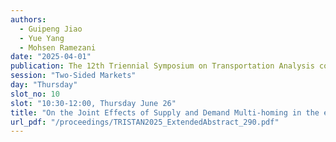 ```yaml
---
authors:
  - Guipeng Jiao
  - Yue Yang
  - Mohsen Ramezani
date: "2025-04-01"
publication: The 12th Triennial Symposium on Transportation Analysis conference
session: "Two-Sided Markets"
day: "Thursday"
slot_no: 10
slot: "10:30-12:00, Thursday June 26"
title: "On the Joint Effects of Supply and Demand Multi-homing in the e-hailing Market"
url_pdf: "/proceedings/TRISTAN2025_ExtendedAbstract_290.pdf"
---
```

